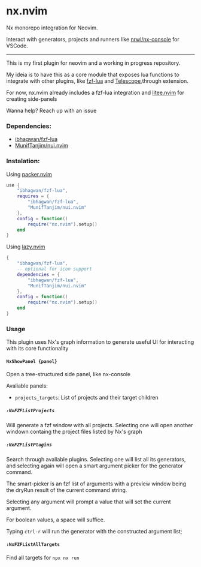 # nx.nvim
Nx monorepo integration for Neovim.

Interact with generators, projects and runners like [nrwl/nx-console](https://github.com/nrwl/nx-console) for VSCode.

---
This is my first plugin for neovim and a working in progress repository.

My ideia is to have this as a core module that exposes lua functions to integrate with other plugins,
like [fzf-lua](https://github.com/ibhagwan/fzf-lua) and [Telescope](https://github.com/nvim-telescope/telescope.nvim),through extension.

For now, nx.nvim already includes a fzf-lua integration and [litee.nvim](https://github.com/ldelossa/litee.nvim) for creating side-panels

Wanna help? Reach up with an issue

### Dependencies:
- [ibhagwan/fzf-lua](https://github.com/ibhagwan/fzf-lua)
- [MunifTanjim/nui.nvim](https://github.com/MunifTanjim/nui.nvim)

### Instalation:

Using [packer.nvim](https://github.com/wbthomason/packer.nvim)

```lua
use { 
	"ibhagwan/fzf-lua",
	requires = {
		"ibhagwan/fzf-lua",
		"MunifTanjim/nui.nvim"
	},
	config = function()
		require("nx.nvim").setup()
	end
}
```

Using [lazy.nvim](https://github.com/folke/lazy.nvim)

```lua
{
	"ibhagwan/fzf-lua",
	-- optional for icon support
	dependencies = { 
		"ibhagwan/fzf-lua",
		"MunifTanjim/nui.nvim"
	},
	config = function()
		require("nx.nvim").setup()
	end
}
```


### Usage
This plugin uses Nx's graph information to generate useful UI for interacting with its core functionality

#### `NxShowPanel {panel}`
Open a tree-structured side panel, like nx-console

Avaliable panels:
- `projects_targets`: List of projects and their target children


##### `:NxFZFListProjects`

Will generate a fzf window with all projects. Selecting one will open another windown containg the project files listed by Nx's graph

##### `:NxFZFListPlugins`

Search through avaliable plugins. Selecting one will list all its generators, and selecting again will open a smart argument picker for the generator command.

The smart-picker is an fzf list of arguments with a preview window being the dryRun result of the current command string.

Selecting any argument will prompt a value that will set the current argument.

For boolean values, a space will suffice.

Typing `ctrl-r` will run the generator with the constructed argument list;

#### `:NxFZFListAllTargets`

Find all targets for `npx nx run`
